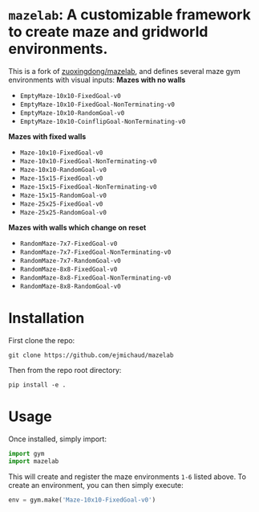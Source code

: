# `mazelab`: A customizable framework to create maze and gridworld environments.

This is a fork of [zuoxingdong/mazelab](https://github.com/zuoxingdong/mazelab), and defines several maze gym environments with visual inputs:
**Mazes with no walls**
* `EmptyMaze-10x10-FixedGoal-v0`
* `EmptyMaze-10x10-FixedGoal-NonTerminating-v0`
* `EmptyMaze-10x10-RandomGoal-v0`
* `EmptyMaze-10x10-CoinflipGoal-NonTerminating-v0`

**Mazes with fixed walls**
* `Maze-10x10-FixedGoal-v0`
* `Maze-10x10-FixedGoal-NonTerminating-v0`
* `Maze-10x10-RandomGoal-v0`
* `Maze-15x15-FixedGoal-v0`
* `Maze-15x15-FixedGoal-NonTerminating-v0`
* `Maze-15x15-RandomGoal-v0`
* `Maze-25x25-FixedGoal-v0`
* `Maze-25x25-RandomGoal-v0`

**Mazes with walls which change on reset**
* `RandomMaze-7x7-FixedGoal-v0`
* `RandomMaze-7x7-FixedGoal-NonTerminating-v0`
* `RandomMaze-7x7-RandomGoal-v0`
* `RandomMaze-8x8-FixedGoal-v0`
* `RandomMaze-8x8-FixedGoal-NonTerminating-v0`
* `RandomMaze-8x8-RandomGoal-v0`

# Installation

First clone the repo:
```
git clone https://github.com/ejmichaud/mazelab
```
Then from the repo root directory:
```
pip install -e .
```

# Usage

Once installed, simply import:
```python
import gym
import mazelab
```
This will create and register the maze environments `1-6` listed above. To create an environment, you can then simply execute:
```python
env = gym.make('Maze-10x10-FixedGoal-v0')
```


